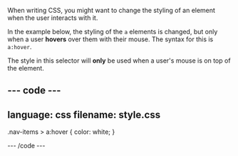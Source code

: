 When writing CSS, you might want to change the styling of an element when the user interacts with it. 

In the example below, the styling of the `a` elements is changed, but only when a user **hovers** over them with their mouse. The syntax for this is `a:hover`. 

The style in this selector will **only** be used when a user's mouse is on top of the element.

--- code ---
---
language: css
filename: style.css
---

.nav-items > a:hover {
  color: white;
}

--- /code ---
